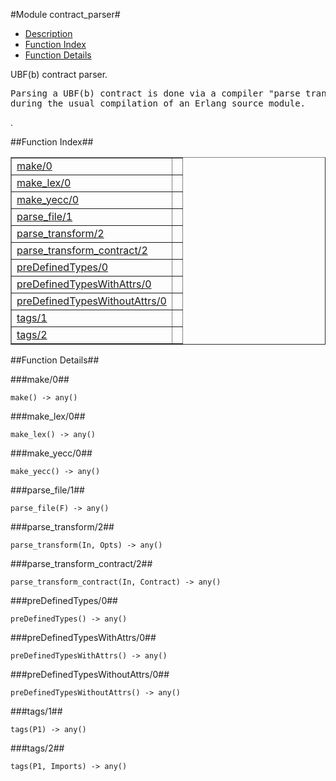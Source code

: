 

#Module contract_parser#
* [Description](#description)
* [Function Index](#index)
* [Function Details](#functions)


<p>UBF(b) contract parser.</p>


<pre><tt>Parsing a UBF(b) contract is done via a compiler "parse transform"
during the usual compilation of an Erlang source module.</tt></pre>
.

<a name="index"></a>

##Function Index##


<table width="100%" border="1" cellspacing="0" cellpadding="2" summary="function index"><tr><td valign="top"><a href="#make-0">make/0</a></td><td></td></tr><tr><td valign="top"><a href="#make_lex-0">make_lex/0</a></td><td></td></tr><tr><td valign="top"><a href="#make_yecc-0">make_yecc/0</a></td><td></td></tr><tr><td valign="top"><a href="#parse_file-1">parse_file/1</a></td><td></td></tr><tr><td valign="top"><a href="#parse_transform-2">parse_transform/2</a></td><td></td></tr><tr><td valign="top"><a href="#parse_transform_contract-2">parse_transform_contract/2</a></td><td></td></tr><tr><td valign="top"><a href="#preDefinedTypes-0">preDefinedTypes/0</a></td><td></td></tr><tr><td valign="top"><a href="#preDefinedTypesWithAttrs-0">preDefinedTypesWithAttrs/0</a></td><td></td></tr><tr><td valign="top"><a href="#preDefinedTypesWithoutAttrs-0">preDefinedTypesWithoutAttrs/0</a></td><td></td></tr><tr><td valign="top"><a href="#tags-1">tags/1</a></td><td></td></tr><tr><td valign="top"><a href="#tags-2">tags/2</a></td><td></td></tr></table>


<a name="functions"></a>

##Function Details##

<a name="make-0"></a>

###make/0##


`make() -> any()`

<a name="make_lex-0"></a>

###make_lex/0##


`make_lex() -> any()`

<a name="make_yecc-0"></a>

###make_yecc/0##


`make_yecc() -> any()`

<a name="parse_file-1"></a>

###parse_file/1##


`parse_file(F) -> any()`

<a name="parse_transform-2"></a>

###parse_transform/2##


`parse_transform(In, Opts) -> any()`

<a name="parse_transform_contract-2"></a>

###parse_transform_contract/2##


`parse_transform_contract(In, Contract) -> any()`

<a name="preDefinedTypes-0"></a>

###preDefinedTypes/0##


`preDefinedTypes() -> any()`

<a name="preDefinedTypesWithAttrs-0"></a>

###preDefinedTypesWithAttrs/0##


`preDefinedTypesWithAttrs() -> any()`

<a name="preDefinedTypesWithoutAttrs-0"></a>

###preDefinedTypesWithoutAttrs/0##


`preDefinedTypesWithoutAttrs() -> any()`

<a name="tags-1"></a>

###tags/1##


`tags(P1) -> any()`

<a name="tags-2"></a>

###tags/2##


`tags(P1, Imports) -> any()`

